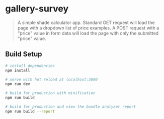 # gallery-survey

> A simple shade calculator app. Standard GET request will load the page with a dropdown list of price examples. A POST request with a "price" value in form data will load the page with only the submitted "price" value.

## Build Setup

``` bash
# install dependencies
npm install

# serve with hot reload at localhost:3000
npm run dev

# build for production with minification
npm run build

# build for production and view the bundle analyzer report
npm run build --report
```